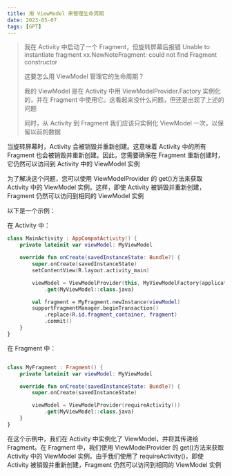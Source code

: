 ```yaml
---
title: 用 ViewModel 来管理生命周期
date: 2023-05-07
tags: [GPT]
---
```


> 我在 Activity 中启动了一个 Fragment，但旋转屏幕后报错 Unable to instantiate fragment xx.NewNoteFragment: could not find Fragment constructor
>
> 这要怎么用 ViewModel 管理它的生命周期？
>
> 我的 ViewModel 是在 Activity 中用 ViewModelProvider.Factory 实例化的，并在 Fragment 中使用它。这看起来没什么问题，但还是出现了上述的问题
>
> 同时，从 Activity 到 Fragment 我们应该只实例化 ViewModel 一次，以保留以前的数据

当旋转屏幕时，Activity 会被销毁并重新创建。这意味着 Activity 中的所有 Fragment 也会被销毁并重新创建。因此，您需要确保在 Fragment 重新创建时，它仍然可以访问到 Activity 中的 ViewModel 实例

为了解决这个问题，您可以使用 ViewModelProvider 的 get()方法来获取 Activity 中的 ViewModel 实例。这样，即使 Activity 被销毁并重新创建，Fragment 仍然可以访问到相同的 ViewModel 实例

以下是一个示例：

在 Activity 中：

```kotlin
class MainActivity : AppCompatActivity() {
    private lateinit var viewModel: MyViewModel

    override fun onCreate(savedInstanceState: Bundle?) {
        super.onCreate(savedInstanceState)
        setContentView(R.layout.activity_main)

        viewModel = ViewModelProvider(this, MyViewModelFactory(application))
            .get(MyViewModel::class.java)

        val fragment = MyFragment.newInstance(viewModel)
        supportFragmentManager.beginTransaction()
            .replace(R.id.fragment_container, fragment)
            .commit()
    }
}
```

在 Fragment 中：

```kotlin

class MyFragment : Fragment() {
    private lateinit var viewModel: MyViewModel

    override fun onCreate(savedInstanceState: Bundle?) {
        super.onCreate(savedInstanceState)

        viewModel = ViewModelProvider(requireActivity())
            .get(MyViewModel::class.java)
    }
}
```

在这个示例中，我们在 Activity 中实例化了 ViewModel，并将其传递给 Fragment。在 Fragment 中，我们使用 ViewModelProvider 的 get()方法来获取 Activity 中的 ViewModel 实例。由于我们使用了 requireActivity()，即使 Activity 被销毁并重新创建，Fragment 仍然可以访问到相同的 ViewModel 实例
